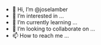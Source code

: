 - 👋 Hi, I’m @joselamber
- 👀 I’m interested in ...
- 🌱 I’m currently learning ...
- 💞️ I’m looking to collaborate on ...
- 📫 How to reach me ...

<!---
joselamber/joselamber is a ✨ special ✨ repository because its `README.md` (this file) appears on your GitHub profile.
You can click the Preview link to take a look at your changes.
--->
